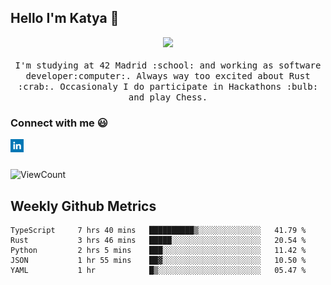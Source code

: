 
## Hello I'm Katya :wave:

<p align="center">
  <img src="https://raw.githubusercontent.com/coderjojo/coderjojo/master/img/github.gif" width=100>
  <br><br>
  <samp>
    I'm studying at 42 Madrid :school: </a> and working as software developer:computer:. Always way too excited about Rust :crab:. Occasionaly I do participate in Hackathons :bulb: and play Chess.
  </samp>
</p>

### Connect with me :smiley:
<a href="https://www.linkedin.com/in/ekaterina-prusakova-b209b494/">
  <img align="left" alt="Katya Prusakova" width="21px" src="https://raw.githubusercontent.com/edent/SuperTinyIcons/099dc12b59179d07d534069bc8551718f786d91a/images/svg/linkedin.svg" />
</a>
<br/><br/>


<!--  ![visitors](https://visitor-badge.glitch.me/badge?page_id=KatyaPrusakova/KatyaPrusakova) -->

![ViewCount](https://views.whatilearened.today/views/github/KatyaPrusakova/views.svg)

## Weekly Github Metrics

<!--START_SECTION:waka-->

```text
TypeScript     7 hrs 40 mins   ██████████▒░░░░░░░░░░░░░░   41.79 %
Rust           3 hrs 46 mins   █████░░░░░░░░░░░░░░░░░░░░   20.54 %
Python         2 hrs 5 mins    ███░░░░░░░░░░░░░░░░░░░░░░   11.42 %
JSON           1 hr 55 mins    ██▓░░░░░░░░░░░░░░░░░░░░░░   10.50 %
YAML           1 hr            █▒░░░░░░░░░░░░░░░░░░░░░░░   05.47 %
```

<!--END_SECTION:waka-->